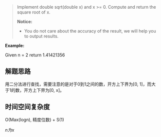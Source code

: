 > Implement double sqrt(double x) and x >= 0. Compute and return the square root of x.
>
> **Notice:** 
>+ You do not care about the accuracy of the result, we will help you to output results.

**Example:** 

Given n = 2 return 1.41421356

## 解题思路

用二分法进行查找，需要注意的是对于0到1之间的数，开方上下界为[0, 1]，而大于1的数，开方上下界为[0, x]。

## 时间空间复杂度

O(Max(logn), 精度位数) + S(1)

*n为x*
